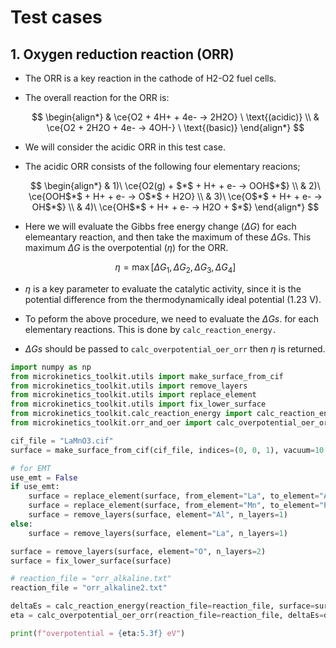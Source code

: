 # Test cases
## 1. Oxygen reduction reaction (ORR)
* The ORR is a key reaction in the cathode of H2-O2 fuel cells.
* The overall reaction for the ORR is:

  $$
    \begin{align*}
      & \ce{O2 + 4H+ + 4e-  -> 2H2O}  \ \text{(acidic)} \\
      & \ce{O2 + 2H2O + 4e- -> 4OH-} \ \text{(basic)}
    \end{align*}
  $$

* We will consider the acidic ORR in this test case.
* The acidic ORR consists of the following four elementary reacions;

  $$
    \begin{align*}
      & 1)\ \ce{O2(g) + $*$ + H+ + e- -> OOH$*$} \\
      & 2)\ \ce{OOH$*$ + H+ + e- -> O$*$ + H2O} \\
      & 3)\ \ce{O$*$ + H+ + e- -> OH$*$} \\
      & 4)\ \ce{OH$*$ + H+ + e- -> H2O + $*$}
    \end{align*}
  $$

* Here we will evaluate the Gibbs free energy change ($\Delta G$)
  for each elemeantary reaction, and then take the maximum of these $\Delta G$s.
  This maximum $\Delta G$ is the overpotential ($\eta$) for the ORR.

  $$
    \eta = \max[\Delta G_1, \Delta G_2, \Delta G_3, \Delta G_4]
  $$

* $\eta$ is a key parameter to evaluate the catalytic activity, since it is
  the potential difference from the thermodynamically ideal potential (1.23 V).
* To peform the above procedure, we need to evaluate the $\Delta Gs$.
  for each elementary reactions. This is done by `calc_reaction_energy.`
* $\Delta Gs$ should be passed to `calc_overpotential_oer_orr` then $\eta$ is returned.

```python
import numpy as np
from microkinetics_toolkit.utils import make_surface_from_cif
from microkinetics_toolkit.utils import remove_layers
from microkinetics_toolkit.utils import replace_element
from microkinetics_toolkit.utils import fix_lower_surface
from microkinetics_toolkit.calc_reaction_energy import calc_reaction_energy
from microkinetics_toolkit.orr_and_oer import calc_overpotential_oer_orr 

cif_file = "LaMnO3.cif"
surface = make_surface_from_cif(cif_file, indices=(0, 0, 1), vacuum=10.0)

# for EMT
use_emt = False
if use_emt:
    surface = replace_element(surface, from_element="La", to_element="Al")
    surface = replace_element(surface, from_element="Mn", to_element="Pt")
    surface = remove_layers(surface, element="Al", n_layers=1)
else:
    surface = remove_layers(surface, element="La", n_layers=1)

surface = remove_layers(surface, element="O", n_layers=2)
surface = fix_lower_surface(surface)

# reaction_file = "orr_alkaline.txt"
reaction_file = "orr_alkaline2.txt"

deltaEs = calc_reaction_energy(reaction_file=reaction_file, surface=surface, calculator="vasp", verbose=True)
eta = calc_overpotential_oer_orr(reaction_file=reaction_file, deltaEs=deltaEs, reaction_type="orr", verbose=True)

print(f"overpotential = {eta:5.3f} eV")

